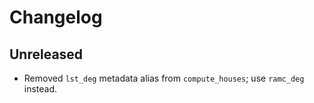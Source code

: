 # Changelog

## Unreleased
- Removed `lst_deg` metadata alias from `compute_houses`; use `ramc_deg` instead.
